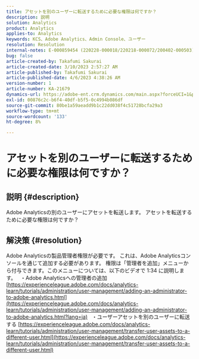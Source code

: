 ```yaml
---
title: アセットを別のユーザーに転送するために必要な権限は何ですか？
description: 説明
solution: Analytics
product: Analytics
applies-to: Analytics
keywords: KCS、Adobe Analytics、Admin Console、ユーザー
resolution: Resolution
internal-notes: E-000859454 (220228-000018/220218-000072/200402-000503)
bug: false
article-created-by: Takafumi Sakurai
article-created-date: 3/10/2023 2:57:27 AM
article-published-by: Takafumi Sakurai
article-published-date: 4/6/2023 4:38:26 AM
version-number: 1
article-number: KA-21679
dynamics-url: https://adobe-ent.crm.dynamics.com/main.aspx?forceUCI=1&pagetype=entityrecord&etn=knowledgearticle&id=ea673245-efbe-ed11-83ff-6045bd006b3d
exl-id: 00876c2c-b6f4-40df-b5f5-0c4994b086df
source-git-commit: 80be1a59aeadd9b1c22dd038f4c51728bcfa29a3
workflow-type: tm+mt
source-wordcount: '133'
ht-degree: 8%

---
```


# アセットを別のユーザーに転送するために必要な権限は何ですか？

## 説明 {#description}

Adobe Analyticsの別のユーザーにアセットを転送します。 アセットを転送するために必要な権限は何ですか？

## 解決策 {#resolution}


Adobe Analyticsの製品管理者権限が必要です。 これは、Adobe Analyticsコンソールを通じて追加する必要があります。 権限は「管理者を追加」メニューから付与できます。このメニューについては、以下のビデオで 1:34 に説明します。
 
・Adobe Analyticsへの管理者の追加
[https://experienceleague.adobe.com/docs/analytics-learn/tutorials/administration/user-management/adding-an-administrator-to-adobe-analytics.html](https://experienceleague.adobe.com/docs/analytics-learn/tutorials/administration/user-management/adding-an-administrator-to-adobe-analytics.html?lang=ja)
 
・ユーザーアセットを別のユーザーに転送する
[https://experienceleague.adobe.com/docs/analytics-learn/tutorials/administration/user-management/transfer-user-assets-to-a-different-user.html](https://experienceleague.adobe.com/docs/analytics-learn/tutorials/administration/user-management/transfer-user-assets-to-a-different-user.html)
